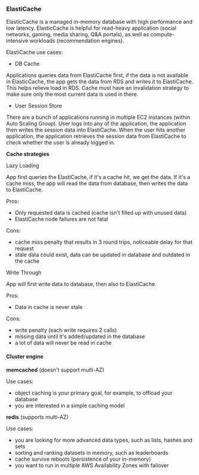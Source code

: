 ### ElastiCache

ElasticCache is a managed in-memory database with high performance and low latency. ElasticCache is helpful for read-heavy application (social networks, gaming, media sharing, Q&A portals), as well as compute-intensive workloads (recommendation engines).

ElastiCache use cases:

- DB Cache

Applications queries data from ElastiCache first, if the data is not available in ElasticCache, the app gets the data from RDS and writes it to ElastiCache. This helps relieve load in RDS. Cache must have an invalidation strategy to make sure only the most current data is used in there.

- User Session Store

There are a bunch of applications running in multiple EC2 instances (within Auto Scaling Group). User logs into any of the application, the application then writes the session data into ElastiCache. When the user hits another application, the application retrieves the session data from ElastiCache to check whether the user is already logged in.

__Cache strategies__

Lazy Loading

App first queries the ElastiCache, if it's a cache hit, we get the data. If it's a cache miss, the app will read the data from database, then writes the data to ElastiCache.

Pros: 

- Only requested data is cached (cache isn't filled up with unused data)
- ElastiCache node failures are not fatal

Cons:
- cache miss penalty that results in 3 round trips, noticeable delay for that request
- stale data could exist, data can be updated in database and outdated in the cache

Write Through

App will first write data to database, then also to ElastiCache.

Pros: 

- Data in cache is never stale

Cons:
- write penalty (each write requires 2 calls)
- missing data until it's added/updated in the database
- a lot of data will never be read in cache

#### Cluster engine

__memcached__ (doesn't support multi-AZ)

Use cases:
  - object caching is your primary goal, for example, to offload your database
  - you are interested in a simple caching model

__redis__ (supports multi-AZ)

Use cases:
  - you are looking for more advanced data types, such as lists, hashes and sets
  - sorting and ranking datasets in memory, such as leaderboards
  - cache survive reboots (persistence of your in-memory)
  - you want to run in multiple AWS Availability Zones with failover
